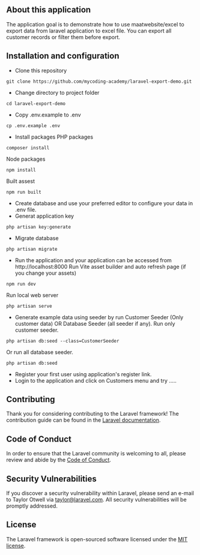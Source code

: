 ## About this application
The application goal is to demonstrate how to use maatwebsite/excel to export data from laravel application to excel file. You can export all customer records or filter them before export.

## Installation and configuration
- Clone this repository
```
git clone https://github.com/mycoding-academy/laravel-export-demo.git
```
- Change directory to project folder
```
cd laravel-export-demo
```
- Copy .env.example to .env
```
cp .env.example .env
```
- Install packages
PHP packages
```
composer install
```
Node packages
```
npm install
```
Built assest
```
npm run built
```
- Create database and use your preferred editor to configure your data in .env file.
- Generat application key
```
php artisan key:generate
```
- Migrate database
```
php artisan migrate
```
- Run the application and your application can be accessed from http://localhost:8000
Run Vite asset builder and auto refresh page (if you change your assets)
```
npm run dev
```
Run local web server
```
php artisan serve
```
- Generate example data using seeder by run Customer Seeder (Only customer data) OR Database Seeder (all seeder if any).
Run only customer seeder.
```
php artisan db:seed --class=CustomerSeeder
```
Or run all database seeder.
```
php artisan db:seed
```

- Register your first user using application's register link.
- Login to the application and click on Customers menu and try .....


## Contributing

Thank you for considering contributing to the Laravel framework! The contribution guide can be found in the [Laravel documentation](https://laravel.com/docs/contributions).

## Code of Conduct

In order to ensure that the Laravel community is welcoming to all, please review and abide by the [Code of Conduct](https://laravel.com/docs/contributions#code-of-conduct).

## Security Vulnerabilities

If you discover a security vulnerability within Laravel, please send an e-mail to Taylor Otwell via [taylor@laravel.com](mailto:taylor@laravel.com). All security vulnerabilities will be promptly addressed.

## License

The Laravel framework is open-sourced software licensed under the [MIT license](https://opensource.org/licenses/MIT).
